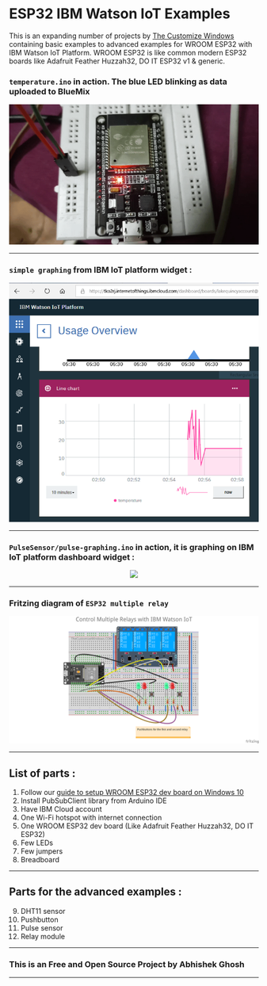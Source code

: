 # ESP32 IBM Watson IoT Examples

This is an expanding number of projects by [The Customize Windows](https://thecustomizewindows.com) containing basic examples to advanced examples for WROOM ESP32 with IBM Watson IoT Platform. WROOM ESP32 is like common modern ESP32 boards like Adafruit Feather Huzzah32, DO IT ESP32 v1 & generic. 

### `temperature.ino` in action. The blue LED blinking as data uploaded to BlueMix

<p align="center">
  <img src="20190223_020730_2.gif">
</p>

---

### `simple graphing` from IBM IoT platform widget :

<p align="center">
  <img src="abhishek%20ghosh%20ibm.PNG">
</p>

---

### `PulseSensor/pulse-graphing.ino` in action, it is graphing on IBM IoT platform dashboard widget :


<p align="center">
  <img src="https://thecustomizewindows.com/wp-content/uploads/2019/04/ESP32-Arduino-IBM-Watson-IoT-Pulse-Sensor-Amped.png">
</p>

---

### Fritzing diagram of `ESP32 multiple relay`

<p align="center">
  <img src="ESP32-multiple-relay/Control%20Multiple%20AC%20Appliances%20With%20One%20ESP32%20Arduino.png">
</p>

---

## List of parts :

1. Follow our [guide to setup WROOM ESP32 dev board on Windows 10](https://thecustomizewindows.com/2019/02/esp-wroom-32-how-to-setup-esp32-nodemcu-with-arduino-ide/)
2. Install PubSubClient library from Arduino IDE
3. Have IBM Cloud account
4. One Wi-Fi hotspot with internet connection
5. One WROOM ESP32 dev board (Like Adafruit Feather Huzzah32, DO IT ESP32)
6. Few LEDs
7. Few jumpers
8. Breadboard

---

## Parts for the advanced examples : 

9. DHT11 sensor
10. Pushbutton
11. Pulse sensor
12. Relay module

---

### This is an Free and Open Source Project by Abhishek Ghosh

---


